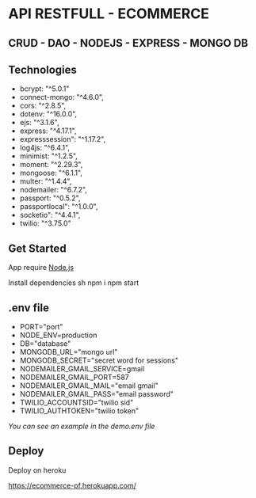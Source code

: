 # API RESTFULL - ECOMMERCE

## CRUD - DAO - NODEJS - EXPRESS - MONGO DB

## Technologies

- bcrypt: "^5.0.1"
- connect-mongo: "^4.6.0",
- cors: "^2.8.5",
- dotenv: "^16.0.0",
- ejs: "^3.1.6",
- express: "^4.17.1",
- expresssession": "^1.17.2",
- log4js: "^6.4.1",
- minimist: "^1.2.5",
- moment: "^2.29.3",
- mongoose: "^6.1.1",
- multer: "^1.4.4",
- nodemailer: "^6.7.2",
- passport: "^0.5.2",
- passportlocal": "^1.0.0",
- socketio": "^4.4.1",
- twilio: "^3.75.0"

## Get Started

App require [Node.js](https://nodejs.org/)

Install dependencies
sh
npm i
npm start

## .env file

- PORT="port"
- NODE_ENV=production
- DB="database"
- MONGODB_URL="mongo url"
- MONGODB_SECRET="secret word for sessions"
- NODEMAILER_GMAIL_SERVICE=gmail
- NODEMAILER_GMAIL_PORT=587
- NODEMAILER_GMAIL_MAIL="email gmail"
- NODEMAILER_GMAIL_PASS="email password"
- TWILIO_ACCOUNTSID="twilio sid"
- TWILIO_AUTHTOKEN="twilio token"

_You can see an example in the demo.env file_

## Deploy

Deploy on heroku

https://ecommerce-pf.herokuapp.com/
